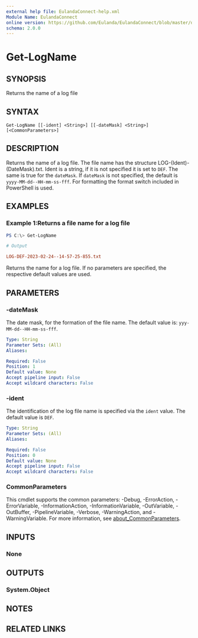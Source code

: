 ```yaml
---
external help file: EulandaConnect-help.xml
Module Name: EulandaConnect
online version: https://github.com/Eulanda/EulandaConnect/blob/master/docs/Get-LogName.md
schema: 2.0.0
---
```


# Get-LogName

## SYNOPSIS
Returns the name of a log file

## SYNTAX

```
Get-LogName [[-ident] <String>] [[-dateMask] <String>] [<CommonParameters>]
```

## DESCRIPTION
Returns the name of a log file. The file name has the structure LOG-(Ident)-(DateMask).txt. Ident is a string, if it is not specified it is set to `DEF`. The same is true for the `dateMask`. If `dateMask` is not specified, the default is `yyyy-MM-dd--HH-mm-ss-fff`. For formatting the format switch included in PowerShell is used.

## EXAMPLES

### Example 1:Returns a file name for a log file
```powershell
PS C:\> Get-LogName
```

```ini
# Output

LOG-DEF-2023-02-24--14-57-25-855.txt
```

Returns the name for a log file. If no parameters are specified, the respective default values are used.

## PARAMETERS

### -dateMask
The date mask, for the formation of the file name. The default value is: `yyy-MM-dd--HH-mm-ss-fff`.

```yaml
Type: String
Parameter Sets: (All)
Aliases:

Required: False
Position: 1
Default value: None
Accept pipeline input: False
Accept wildcard characters: False
```

### -ident
The identification of the log file name is specified via the `ident` value. The default value is `DEF`.

```yaml
Type: String
Parameter Sets: (All)
Aliases:

Required: False
Position: 0
Default value: None
Accept pipeline input: False
Accept wildcard characters: False
```

### CommonParameters
This cmdlet supports the common parameters: -Debug, -ErrorAction, -ErrorVariable, -InformationAction, -InformationVariable, -OutVariable, -OutBuffer, -PipelineVariable, -Verbose, -WarningAction, and -WarningVariable. For more information, see [about_CommonParameters](http://go.microsoft.com/fwlink/?LinkID=113216).

## INPUTS

### None

## OUTPUTS

### System.Object
## NOTES

## RELATED LINKS
